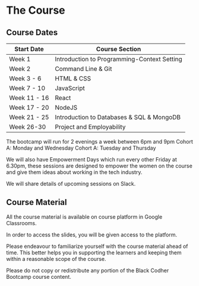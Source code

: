 # The Course

## Course Dates

| Start Date | Course Section | 
|-------|-------------------|
| Week 1 | Introduction to Programming-Context Setting | 
| Week 2| Command Line & Git|
| Week 3 - 6 | HTML & CSS|
| Week 7 - 10| JavaScript|
| Week 11 - 16  | React|
| Week 17 - 20 | NodeJS|
| Week 21 - 25 | Introduction to Databases & SQL & MongoDB|
| Week 26-30 | Project and Employability|

The bootcamp will run for 2 evenings a week between 6pm and 9pm
Cohort A: Monday and Wednesday
Cohort A: Tuesday and Thursday

We will also have Empowerment Days which run every other Friday at 6.30pm, these sessions are designed to empower the women on the course and give them ideas about working in the tech industry.

We will share details of upcoming sessions on Slack.

## Course Material

All the course material is available on course platform in Google Classrooms.

In order to access the slides, you will be given access to the platform.

Please endeavour to familiarize yourself with the course material ahead of time. This better helps you in supporting the learners and keeping them within a reasonable scope of the course.

Please do not copy or redistribute any portion of the Black Codher Bootcamp course content.
